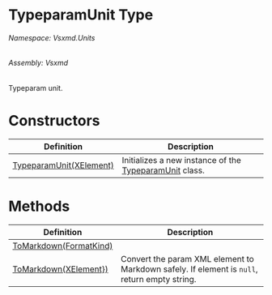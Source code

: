 <a name='T-Vsxmd-Units-TypeparamUnit'></a>
# TypeparamUnit Type

###### Namespace:  Vsxmd.Units

###### Assembly:  Vsxmd

Typeparam unit.

# Constructors

| Definition | Description |
|-|-|
| [TypeparamUnit(XElement)](Constructors/Constructors.md) | Initializes a new instance of the [TypeparamUnit](#) class. |

# Methods

| Definition | Description |
|-|-|
| [ToMarkdown(FormatKind)](Methods/ToMarkdown.md) |  |
| [ToMarkdown(XElement})](Methods/ToMarkdown.md) | Convert the param XML element to Markdown safely. If element is `null`, return empty string. |
